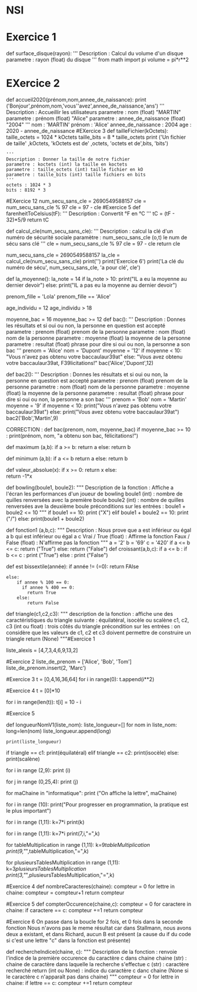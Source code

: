 # NSI
# Exercice 1
def surface_disque(rayon):
    '''
    Description : Calcul du volume d'un disque
    parametre : rayon (float) du disque
    '''
    from math import pi
    volume = pi*r**2
# EXercice 2
def accueil2020(prénom,nom,annee_de_naissance):
    print ('Bonjour',prénom,nom,'vous''avez',annee_de_naissance,'ans')
    '''
    Description : Accueillir les utilisateurs
    parametre : nom (float) "MARTIN"
    parametre : prénom (float) "Alice"
    parametre  : annee_de_naissance (float) "2004"
    '''
    nom : 'MARTIN'
    prénom : 'Alice'
    annee_de_naissance : 2004
    age : 2020 - annee_de_naissance
#EXercice 3
def tailleFichier(kOctets):
    taille_octets = 1024 * kOctets
    taille_bits = 8 * taille_octets
    print ('Un fichier de taille' ,kOctets, 'kOctets est de' ,octets, 'octets et de',bits, 'bits')

    '''
    Description : Donner la taille de notre fichier
    parametre : koctets (int) la taille en koctets
    parametre : taille_octets (int) taille fichier en kO
    parametre : taille_bits (int) taille fichiers en bits
    '''
    octets : 1024 * 3
    bits : 8192 * 3
#EXercice 12
num_secu_sans_cle = 2690549588157
cle = num_secu_sans_cle % 97
cle = 97 - cle
#Exercice 5
def farenheitToCelsius(tF):
    '''
    Description : Convertit °F en °C
    '''
    tC = (tF - 32)*5/9
    return tC

def calcul_cle(num_secu_sans_cle):
    '''
    Description : calcul la clé d'un numéro de sécurité sociale
    paramètre : num_secu_sans_cle (o,t) le num de sécu sans clé
    '''
    cle = num_secu_sans_cle % 97
    cle = 97 - cle
    return cle

num_secu_sans_cle = 2690549588157
la_cle = calcul_cle(num_secu_sans_cle)
print('')
print('Exercice 6')
print('La clé du numéro de sécu', num_secu_sans_cle, 'a pour clé', cle')
    
def la_moyenne():
    la_note = 14
    if la_note > 10:
        print("IL a eu la moyenne au dernier devoir")
    else:
        print("IL a pas eu la moyenne au dernier devoir")

prenom_fille = 'Lola'
prenom_fille == 'Alice'

age_individu = 12
age_individu > 18

moyenne_bac = 16
moyenne_bac >= 12
def bac():
    '''
    Description : Donnes les résultats et si oui ou non, la personne en question est accepté
    parametre : prenom (float) prenom de la personne
    parametre : nom (float) nom de la personne
    parametre : moyenne (float) la moyenne de la personne
    parametre : resultat (float) phrase pour dire si oui ou non, la personne a son bac
    '''
    prenom = 'Alice'
    nom = 'Dupont'
    moyenne = '12'
    if moyenne < 10:
       "Vous n'avez pas obtenu votre baccaulaur39at"
       else:
           "Vous avez obtenu votre baccaulaur39at, F39licitations!"
bac('Alice','Dupont',12)

def bac2():
    '''
    Description : Donnes les résultats et si oui ou non, la personne en question est accepté
    parametre : prenom (float) prenom de la personne
    parametre : nom (float) nom de la personne
    parametre : moyenne (float) la moyenne de la personne
    parametre : resultat (float) phrase pour dire si oui ou non, la personne a son bac
    '''
    prenom = 'Bob'
    nom = 'Martin'
    moyenne = '9'
    if moyenne < 10:
       print("Vous n'avez pas obtenu votre baccaulaur39at")
       else:
           print("Vous avez obtenu votre baccaulaur39at")
bac2('Bob','Martin',9)           

CORRECTION :
def bac(prenom, nom, moyenne_bac)
if moyenne_bac >= 10 :
   print(prénom, nom, "a obtenu son bac, félicitations!")

def maximum (a,b):
if a >= b:
   return a
   else:
   return b

def minimum (a,b):
if a <= b 
   return a
   else:
   return b

def valeur_absolue(x):
if x >= 0:
   return x
   else:  
   return -1*x

def bowling(boule1, boule2):
    """
    Description de la fonction : Affiche a l'écran les performances d'un joueur de bowling
    boule1 (int) : nombre de quilles renversées avec la première boule
    boule2 (int) : nombre de quilles renversées ave la deuxième boule
    préconditions sur les entrées : boule1 + boule2 <= 10
    """
if boule1 == 10:
    print ("X")
elif boule1 + boule2 == 10:
    print ("/")
    else:
       print(boule1 + boule2)

def fonction1 (a,b,c):
    """
    Description : Nous prove que a est inférieur ou égal a b qui est inférieur ou égal a c
    Vrai / True (float) : Affirme la fonction
    Faux / False (float) : N'affirme pas la fonction
    """
    a = '2'
    b = '69'
    c = '420'
    if a <= b <= c:
        return ("True")
    else:
        return ("False")
def croissant(a,b,c):
    if a <= b :
        if b <= c :
            print ("True")
        else :
            print ("False")

def est bissextile(année):
    if année != (=0):
    return FAlse
    
    else:
        if annee % 100 == 0:
          if annee % 400 == 0:
            return True
        else:
            return False

def triangle(c1,c2,c3):
    """
    description de la fonction : affiche une des caractéristiques du triangle suivante : équilatéral, isocèle ou scalène
    c1, c2, c3 (int ou float) : trois côtés du triangle
    précondition sur les entrées : on considère que les valeurs de c1, c2 et c3 doivent permettre de construire un triangle
    return (None)
    """#Exercice 1

liste_alexis = [4,7,3,4,6,9,13,2]

#Exercice 2
liste_de_prenom = ['Alice', 'Bob', 'Tom']
liste_de_prenom.insert(2, 'Marc')

#Exercice 3
t = [0,4,16,36,64]
for i in range(0):
    t.append(i**2)

#Exercice 4
t = [0]*10

for i in range(len(t)):
    t[i] = 10 - i

#Exercice 5
    
def longueurNomV1(liste_nom):
    liste_longueur=[]
    for nom in liste_nom:
        long=len(nom)
        liste_longueur.append(long)
        
    print(liste_longueur)
    
if triangle == c1:
    print(équilatéral)
elif triangle == c2:
    print(isocèle)
else:
    print(scalène)

for i in range (2,9):
    print (i)

for j in range (0,25,4):
    print (j)
    
for maChaine in "informatique":
    print ("On affiche la lettre", maChaine)

for i in range (10):
    print("Pour progresser en programmation, la pratique est le plus important")

for i in range (1,11):
    k=7*i
    print(k)
    
for i in range (1,11):
    k=7*i
    print(7,i,"=",k)
    
for tableMultiplication in range (1,11):
    k=9*tableMultiplication
    print(9,"*",tableMultiplication,"=",k)
    
for plusieursTablesMultiplication in range (1,11):
    k=3*plusieursTablesMultiplication
    print(3,"*",plusieursTablesMultiplication,"=",k)

#Exercice 4
def nombreCaracteres(chaine):
    compteur = 0
    for lettre in chaine:
            compteur = compteur+1
    return compteur

#Exercice 5
def compterOccurence(chaine,c):
    compteur = 0
    for caractere in chaine:
        if caractere == c:
            compteur +=1
    return compteur
   
#Exercice 6
On passe dans la boucle for 2 fois, et 0 fois dans la seconde fonction
Nous n'avons pas le meme résultat car dans Stallmann, nous avons deux a existant, et dans Richard, aucun B est présent (a cause du if du code si c'est une lettre "c" dans la fonction est présente)

def rechercheIndice(chaine, c):
    """
    Description de la fonction : renvoie l'indice de la première occurence du caractère c dans chaine
    chaine (str) : chaine de caractère dans laquelle la recherche s'effectue
    c (str) : caractère recherché
    return (int ou None) : indice du caractère c danc chaine (None si le caractère c n'apparaît pas dans chaine)
    """
    compteur = 0
    for lettre in chaine:
        if lettre == c:
            compteur +=1
    return compteur

